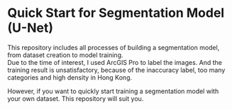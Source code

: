 # Quick Start for Segmentation Model (U-Net)
This repository includes all processes of building a segmentation model, from dataset creation to model training.  
Due to the time of interest, I used ArcGIS Pro to label the images. And the training result is unsatisfactory, because of the inaccuracy label, too many categories and high density in Hong Kong.  
  
However, if you want to quickly start training a segmentation model with your own dataset. This repository will suit you.  
